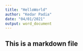 ```yaml
---
title: "HelloWorld"
author: "Kedar Padia"
date: "04/01/2021"
output: word_document
---
```


## This is a markdown file 
